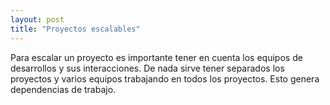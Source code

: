 ```yaml
---
layout: post
title: "Proyectos escalables"
---
```

Para escalar un proyecto es importante<!--more--> tener en cuenta los equipos de desarrollos y sus interacciones. De nada sirve tener separados los proyectos y varios equipos trabajando en todos los proyectos. Esto genera dependencias de trabajo.
